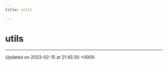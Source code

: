 ```yaml
---
title: utils

---
```


# utils








-------------------------------

Updated on 2023-02-15 at 21:45:30 +0000
